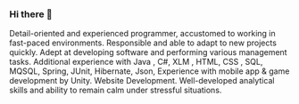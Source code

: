 ### Hi there 👋

Detail-oriented and experienced programmer, accustomed to working in fast-paced environments.
Responsible and able to adapt to new projects quickly. Adept at developing software and performing
various management tasks. Additional experience with Java , C#, XLM , HTML, CSS , SQL, MQSQL, Spring, JUnit, Hibernate, Json,
Experience with mobile app & game development by Unity.
Website Development. Well-developed analytical skills and ability to remain calm under stressful situations.
